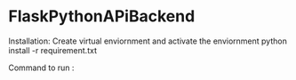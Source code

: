 # FlaskPythonAPiBackend

Installation:
Create virtual enviornment and activate the enviornment
python install -r requirement.txt



Command to run :

